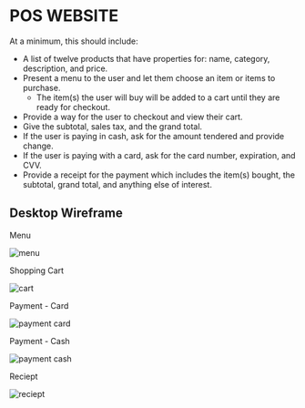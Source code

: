 # POS WEBSITE

At a minimum, this should include:

- A list of twelve products that have properties for: name, category, description, and price.
- Present a menu to the user and let them choose an item or items to purchase.
  - The item(s) the user will buy will be added to a cart until they are ready for checkout.
- Provide a way for the user to checkout and view their cart.
- Give the subtotal, sales tax, and the grand total.
- If the user is paying in cash, ask for the amount tendered and provide
change.
- If the user is paying with a card, ask for the card number, expiration, and
CVV.
- Provide a receipt for the payment which includes the item(s) bought, the
subtotal, grand total, and anything else of interest.

## Desktop Wireframe

Menu

![menu](https://raw.githubusercontent.com/BrandonKlotz/pos-lab/master/assets/img/Menu.png)

Shopping Cart

![cart](https://raw.githubusercontent.com/BrandonKlotz/pos-lab/master/assets/img/ShoppingCart.png)

Payment - Card

![payment card](https://raw.githubusercontent.com/BrandonKlotz/pos-lab/master/assets/img/Payment-Card.png)

Payment - Cash

![payment cash](https://raw.githubusercontent.com/BrandonKlotz/pos-lab/master/assets/img/Payment-Cash.png)

Reciept

![reciept](https://raw.githubusercontent.com/BrandonKlotz/pos-lab/master/assets/img/Reciept.png)
